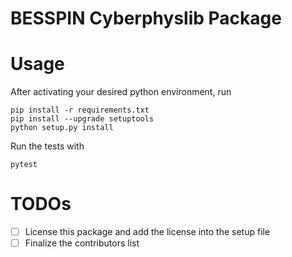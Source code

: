# BESSPIN Cyberphyslib Package

# Usage

After activating your desired python environment, run
```
pip install -r requirements.txt
pip install --upgrade setuptools
python setup.py install
```

Run the tests with
```
pytest
```

# TODOs
- [ ] License this package and add the license into the setup file
- [ ] Finalize the contributors list 